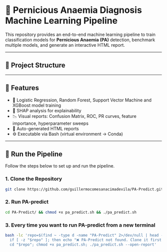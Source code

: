 # 🧬 Pernicious Anaemia Diagnosis Machine Learning Pipeline

This repository provides an end-to-end machine learning pipeline to train classification models for **Pernicious Anaemia (PA)** detection, benchmark multiple models, and generate an interactive HTML report.

---

## 📁 Project Structure

---

## 🚀 Features

- 🤖 Logistic Regression, Random Forest, Support Vector Machine and XGBoost model training
- 🧠 SHAP analysis for explainability 
- 📉 Visual reports: Confusion Matrix, ROC, PR curves, feature importance, hyperparameter sweeps
- 📄 Auto-generated HTML reports
- ⚙️ Executable via Bash (virtual environment -> Conda)

---

## 🚀 Run the Pipeline 

Follow the steps below to set up and run the pipeline.

### 1. Clone the Repository

```bash
git clone https://github.com/guillermocomesanacimadevila/PA-Predict.git
```

### 2. Run PA-predict

```bash
cd PA-Predict/ && chmod +x pa_predict.sh && ./pa_predict.sh
```

### 3. Every time you want to run PA-predict from a new terminal

```bash
bash -lc 'repo=$(find ~ -type d -name "PA-Predict" 2>/dev/null | head -n1); \
  if [ -z "$repo" ]; then echo "❌ PA-Predict not found. Clone it first."; exit 1; fi; \
  cd "$repo"; chmod +x pa_predict.sh; ./pa_predict.sh --open-report'
```



